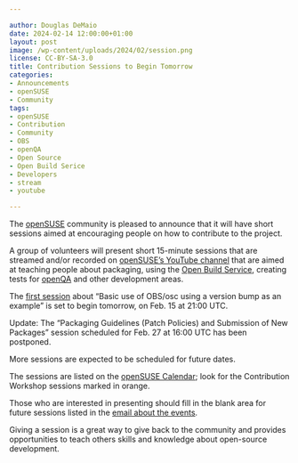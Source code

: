```yaml
---

author: Douglas DeMaio
date: 2024-02-14 12:00:00+01:00
layout: post
image: /wp-content/uploads/2024/02/session.png
license: CC-BY-SA-3.0
title: Contribution Sessions to Begin Tomorrow
categories:
- Announcements
- openSUSE
- Community
tags:
- openSUSE
- Contribution
- Community
- OBS
- openQA
- Open Source
- Open Build Serice
- Developers
- stream
- youtube

---
```


The [openSUSE](https://www.get.opensuse.org/) community is pleased to announce that it will have short sessions aimed at encouraging people on how to contribute to the project.

A group of volunteers will present short 15-minute sessions that are streamed and/or recorded on [openSUSE’s YouTube channel](https://www.youtube.com/@openSUSE) that are aimed at teaching people about packaging, using the [Open Build Service](https://openbuildservice.org/), creating tests for [openQA](http://open.qa/) and other development areas.

The [first session](https://calendar.opensuse.org/teams/marketing/events/contribution-workshop-obs) about “Basic use of OBS/osc using a version bump as an example” is set to begin tomorrow, on Feb. 15 at 21:00 UTC. 

Update: The “Packaging Guidelines (Patch Policies) and Submission of New Packages” session scheduled for Feb. 27 at 16:00 UTC has been postponed. 

More sessions are expected to be scheduled for future dates. 

The sessions are listed on the [openSUSE Calendar](https://calendar.opensuse.org/); look for the Contribution Workshop sessions marked in orange. 

Those who are interested in presenting should fill in the blank area for future sessions listed in the [email about the events](https://lists.opensuse.org/archives/list/project@lists.opensuse.org/thread/JKPBGSLO3ZGKSBZMDV7LCYS7JCOVTY4S/). 

Giving a session is a great way to give back to the community and provides opportunities to teach others skills and knowledge about open-source development.

<meta name="openSUSE, community, project, conference, Open Source, teaching, mentoring, openQA, OBS, Open Build Service, streaming, youtube" content="HTML,CSS,XML,JavaScript">
